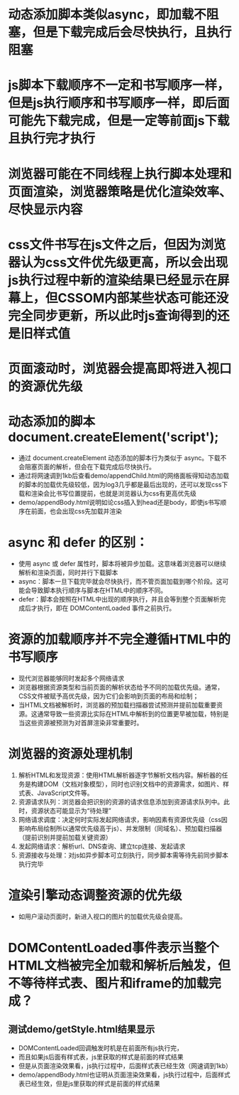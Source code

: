 # 动态添加脚本类似async，即加载不阻塞，但是下载完成后会尽快执行，且执行阻塞
# js脚本下载顺序不一定和书写顺序一样，但是js执行顺序和书写顺序一样，即后面可能先下载完成，但是一定等前面js下载且执行完才执行
# 浏览器可能在不同线程上执行脚本处理和页面渲染，浏览器策略是优化渲染效率、尽快显示内容
# css文件书写在js文件之后，但因为浏览器认为css文件优先级更高，所以会出现js执行过程中新的渲染结果已经显示在屏幕上，但CSSOM内部某些状态可能还没完全同步更新，所以此时js查询得到的还是旧样式值
# 页面滚动时，浏览器会提高即将进入视口的资源优先级

# 动态添加的脚本document.createElement('script');
- 通过 document.createElement 动态添加的脚本行为类似于 async。下载不会阻塞页面的解析，但会在下载完成后尽快执行。
- 通过将网速调到1kb后查看demo/appendChild.html的网络面板得知动态加载的脚本的加载优先级较低，因为log3几乎都是最后出现的，还可以发现css下载和渲染会比书写位置提前，也就是浏览器认为css有更高优先级
- demo/appendBody.html说明如论css插入到head还是body，即使js书写顺序在前面，也会出现css先加载并渲染

# async 和 defer 的区别：
- 使用 async 或 defer 属性时，脚本将被异步加载。这意味着浏览器可以继续解析和渲染页面，同时并行下载脚本
- async：脚本一旦下载完毕就会尽快执行，而不管页面加载到哪个阶段。这可能会导致脚本执行顺序与脚本在HTML中的顺序不同。
- defer：脚本会按照在HTML中出现的顺序执行，并且会等到整个页面解析完成后才执行，即在 DOMContentLoaded 事件之前执行。

# 资源的加载顺序并不完全遵循HTML中的书写顺序
- 现代浏览器能够同时发起多个网络请求
- 浏览器根据资源类型和当前页面的解析状态给予不同的加载优先级。通常，CSS文件被赋予高优先级，因为它们会影响到页面的布局和绘制；
- 当HTML文档被解析时，浏览器的预加载扫描器尝试预测并提前加载重要资源。这通常导致一些资源比实际在HTML中解析到的位置更早被加载，特别是当这些资源被预测为对首屏渲染非常重要时。

# 浏览器的资源处理机制
1. 解析HTML和发现资源：使用HTML解析器逐字节解析文档内容。解析器的任务是构建DOM（文档对象模型），同时也识别文档中的资源需求，如图片、样式表、JavaScript文件等。
2. 资源请求队列：浏览器会把识别的资源的请求信息添加到资源请求队列中。此时，资源状态可能显示为“待处理”
3. 网络请求调度：决定何时实际发起网络请求，影响因素有资源优先级（css因影响布局绘制所以通常优先级高于js）、并发限制（同域名）、预加载扫描器（提前识别并提前加载关键资源）
4. 发起网络请求：解析url、DNS查询、建立tcp连接、发起请求
5. 资源接收与处理：对js如异步脚本可立刻执行，同步脚本需等待先前同步脚本执行完毕

# 渲染引擎动态调整资源的优先级
- 如用户滚动页面时，新进入视口的图片的加载优先级会提高。

# DOMContentLoaded事件表示当整个HTML文档被完全加载和解析后触发，但不等待样式表、图片和iframe的加载完成？
## 测试demo/getStyle.html结果显示
- DOMContentLoaded回调触发时机是在前面所有js执行完，
- 而且如果js后面有样式表，js里获取的样式是前面的样式结果
- 但是从页面渲染效果看，js执行过程中，后面样式表已经生效（网速调到1kb）
- demo/appendBody.html也证明从页面渲染效果看，js执行过程中，后面样式表已经生效，但是js里获取的样式是前面的样式结果